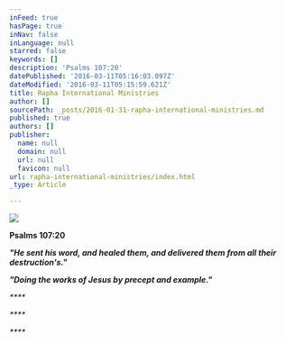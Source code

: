 ```yaml
---
inFeed: true
hasPage: true
inNav: false
inLanguage: null
starred: false
keywords: []
description: 'Psalms 107:20'
datePublished: '2016-03-11T05:16:03.097Z'
dateModified: '2016-03-11T05:15:59.621Z'
title: Rapha International Ministries
author: []
sourcePath: _posts/2016-01-31-rapha-international-ministries.md
published: true
authors: []
publisher:
  name: null
  domain: null
  url: null
  favicon: null
url: rapha-international-ministries/index.html
_type: Article

---
```

![](https://the-grid-user-content.s3-us-west-2.amazonaws.com/c0a668f0-16c4-47b1-a40c-6386b5da7b98.jpg)

**Psalms 107:20**

_**"He sent his word, and healed them, and delivered them from all their destruction's."**_

_**"Doing the works of Jesus by precept and example."**_

_****_

_****_

_****_